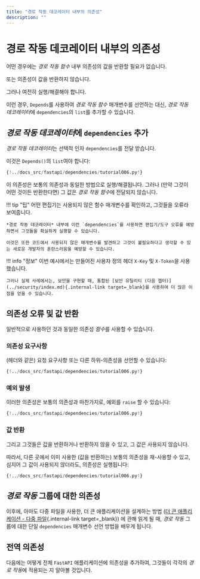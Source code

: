 ```yaml
---
title: "경로 작동 데코레이터 내부의 의존성"
description: ""
---
```


# 경로 작동 데코레이터 내부의 의존성

어떤 경우에는 *경로 작동 함수* 내부 의존성의 값을 반환할 필요가 없습니다.

또는 의존성이 값을 반환하지 않습니다.

그러나 여전히 실행/해결해야 합니다.

이런 경우, `Depends`를 사용하여 *경로 작동 함수* 매개변수를 선언하는 대신, *경로 작동 데코레이터*에 `dependencies`의 `list`를 추가할 수 있습니다.

## *경로 작동 데코레이터*에 `dependencies` 추가

*경로 작동 데코레이터*는 선택적 인자 `dependencies`를 전달 받습니다.

이것은 `Depends()`의 `list`여야 합니다:

```Python hl_lines="17"
{!../docs_src/fastapi/dependencies/tutorial006.py!}
```

이 의존성은 보통의 의존성과 동일한 방법으로 실행/해결됩니다. 그러나 (만약 그것이 어떤 것이든 반환한다면) 그 값은 *경로 작동 함수*에 전달되지 않습니다.

!!! tip "팁"
    어떤 편집기는 사용되지 않은 함수 매개변수를 확인하고, 그것들을 오류라 보여줍니다.

    *경로 작동 데코레이터* 내부에 이런 `dependencies`를 사용하면 편집기/도구 오류를 예방하면서 그것들을 확실하게 실행할 수 있습니다.

    이것은 또한 코드에서 사용되지 않은 매개변수를 발견하고 그것이 불필요하다고 생각할 수 있는 새로운 개발자의 혼란스러움을 예방할 수 있습니다.

!!! info "정보"
    이번 예시에서는 만들어진 사용자 정의 헤더 `X-Key` 및 `X-Token`을 사용했습니다.

    그러나 실제 사례에서는, 보안을 구현할 때, 통합된 [보안 유틸리티 (다음 챕터)](../security/index.md){.internal-link target=_blank}를 사용하여 더 많은 이점을 얻을 수 있습니다.

## 의존성 오류 및 값 반환

일반적으로 사용하던 것과 동일한 의존성 *함수*를 사용할 수 있습니다.

### 의존성 요구사항

(헤더와 같은) 요청 요구사항 또는 다른 하위-의존성을 선언할 수 있습니다:

```Python hl_lines="6  11"
{!../docs_src/fastapi/dependencies/tutorial006.py!}
```

### 예외 발생

이러한 의존성은 보통의 의존성과 마찬가지로, 예외를 `raise` 할 수 있습니다:

```Python hl_lines="8  13"
{!../docs_src/fastapi/dependencies/tutorial006.py!}
```

### 값 반환

그리고 그것들은 값을 반환하거나 반환하지 않을 수 있고, 그 값은 사용되지 않습니다.

따라서, 다른 곳에서 이미 사용한 (값을 반환하는) 보통의 의존성을 재-사용할 수 있고, 심지어 그 값이 사용되지 않더라도, 의존성은 실행됩니다:

```Python hl_lines="9  14"
{!../docs_src/fastapi/dependencies/tutorial006.py!}
```

## *경로 작동* 그룹에 대한 의존성

이후에, 아마도 다중 파일을 사용한, 더 큰 애플리케이션을 설계하는 방법 ([더 큰 애플리케이션 - 다중 파일](../../tutorial/bigger-applications.md){.internal-link target=_blank}) 에 관해 읽게 될 때, *경로 작동* 그룹에 대한 단일 `dependencies` 매개변수 선언 방법을 배우게 됩니다.


## 전역 의존성

다음에는 어떻게 전체 `FastAPI` 애플리케이션에 의존성을 추가하여, 그것들이 각각의 *경로 작동*에 적용되는 지 알아볼 것입니다.